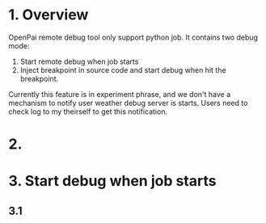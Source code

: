 # 1. Overview

OpenPai remote debug tool only support python job. It contains two debug mode:

1. Start remote debug when job starts
2. Inject breakpoint in source code and start debug when hit the breakpoint.

Currently this feature is in experiment phrase, and we don't have a mechanism to notify user weather debug server is starts. Users need to check log to my theirself to get this notification.

# 2. 

# 3. Start debug when job starts
## 3.1 